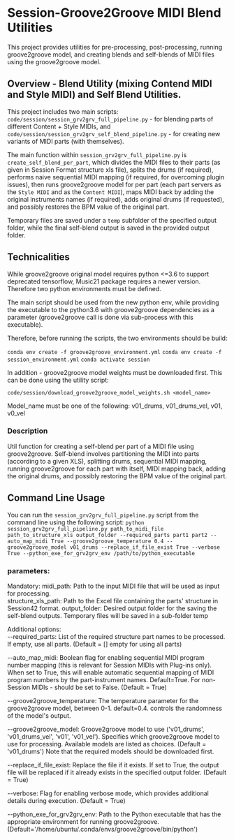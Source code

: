 # Session-Groove2Groove MIDI Blend Utilities
This project provides utilities for pre-processing, post-processing, running groove2groove model, and creating blends and self-blends of MIDI files using the groove2groove model.

## Overview - Blend Utility (mixing Contend MIDI and Style MIDI) and Self Blend Utilities.
This project includes two main scripts: 
`code/session/session_grv2grv_full_pipeline.py` - for blending parts of different Content + Style MIDIs, 
and `code/session/session_grv2grv_self_blend_pipeline.py` - for creating new variants of MIDI parts (with themselves).


The main function within `session_grv2grv_full_pipeline.py` is `create_self_blend_per_part`, which divides the MIDI files to their parts (as given in Session Format structure xls file), splits the drums (if required), performs naive sequential MIDI mapping (if required, for overcoming plugin issues), then runs groove2groove model for per part (each part servers as the `Style MIDI` and as the `Content MIDI`), maps MIDI back by adding the original instruments names (if required), adds original drums (if requested), and possibly restores the BPM value of the original part.

Temporary files are saved under a `temp` subfolder of the specified output folder, while the final self-blend output is saved in the provided output folder.

## Technicalities
While groove2groove original model requires python <=3.6 to support deprecated tensorflow, Music21 package requires a newer version. Therefore two python environments must be defined.

The main script should be used from the new python env, while providing the executable to the python3.6 with groove2groove dependencies as a parameter (groove2groove call is done via sub-process with this executable).

Therefore, before running the scripts, the two environments should be build:

```conda env create -f groove2groove_environment.yml```
```conda env create -f session_environment.yml```
```conda activate session```

In addition - groove2groove model weights must be downloaded first. This can be done using the utility script:

```code/session/download_groove2groove_model_weights.sh <model_name>```

Model_name must be one of the following: 
v01_drums, v01_drums_vel, v01, v0_vel

### Description

Util function for creating a self-blend per part of a MIDI file using groove2groove. Self-blend involves partitioning the MIDI into parts (according to a given XLS), splitting drums, sequential MIDI mapping, running groove2groove for each part with itself, MIDI mapping back, adding the original drums, and possibly restoring the BPM value of the original part.


## Command Line Usage
You can run the `session_grv2grv_full_pipeline.py` script from the command line using the following script:
```python session_grv2grv_full_pipeline.py path_to_midi_file path_to_structure_xls output_folder --required_parts part1 part2 --auto_map_midi True --groove2groove_temperature 0.4 --groove2groove_model v01_drums --replace_if_file_exist True --verbose True --python_exe_for_grv2grv_env /path/to/python_executable```

### parameters:
Mandatory:
  midi_path: Path to the input MIDI file that will be used as input for processing.      
  structure_xls_path: Path to the Excel file containing the parts' structure in Session42 format.
  output_folder: Desired output folder for the saving the self-blend outputs. 
    Temporary files will be saved in a sub-folder temp

Additional options:      
  --required_parts: List of the required structure part names to be processed. If empty, use all parts. (Default = [] empty for using all parts)
  
  --auto_map_midi: Boolean flag for enabling sequential MIDI program number mapping (this is relevant for Session MIDIs with Plug-ins only). 
      When set to True, this will enable automatic sequential mapping of MIDI program numbers by the part-instrument names. Default=True.
      For non-Session MIDIs - should be set to False. (Default = True)
  
  --groove2groove_temperature: The temperature parameter for the groove2groove model, between 0-1. default=0.4. controls the randomness of the model's output.

  --groove2groove_model: Groove2groove model to use ('v01_drums', 'v01_drums_vel', 'v01', 'v01_vel'). 
      Specifies which groove2groove model to use for processing. Available models are listed as choices. (Default = 'v01_drums') 
      Note that the required models should be downloaded first. 

  --replace_if_file_exist: Replace the file if it exists. 
  If set to True, the output file will be replaced if it already exists in the specified output folder. (Default = True)

  --verbose: Flag for enabling verbose mode, which provides additional details during execution. (Default = True)

  --python_exe_for_grv2grv_env: Path to the Python executable that has the appropriate environment for running groove2groove. (Default='/home/ubuntu/.conda/envs/groove2groove/bin/python')




